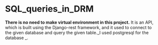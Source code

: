 # SQL_queries_in_DRM
**There is no need to make virtual environment in this project.**
It is an API, which is built using the Django-rest framework, and it used to connect to the given database and query
the given table._I used postgresql for the database _.
